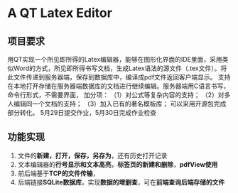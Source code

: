 # A QT Latex Editor

## 项目要求
用QT实现一个所见即所得的Latex编辑器，能够在图形化界面的IDE里面，采用类似Word的方式，所见即所得书写文档，生成Latex语法的源文件（.tex文件）。将此文件传递到服务器端，保存到数据库中，编译成pdf文件返回客户端显示。 支持在本地打开存储在服务器端数据库的文档进行继续编辑。服务器端用C语言书写，命令行形式，不需要界面，
加分项：
（1）对公式等复杂内容的支持；
（2）对多人编辑同一个文档的支持；
（3）加入已有的著名模板库；
可以采用开源包完成部分转化。
5月29日提交作业，5月30日完成作业检查
## 功能实现
1. 文件的**新建，打开，保存，另存为**，还有历史打开记录
2. 文本编辑器的**行号显示和文本高亮**，**标签页的新建和删除**，**pdfView使用**
3. 前后端基于**TCP的文件传输**，
4. 后端链接**SQLite数据库**，实现**数据的增删查**，可在**前端查询后端存储的文件**
 
